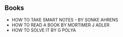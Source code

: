 
## Books

* HOW TO TAKE SMART NOTES - BY SONKE AHRENS
* HOW TO READ A BOOK BY MORTIMER J ADLER
* HOW TO SOLVE IT BY G POLYA